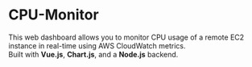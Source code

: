 # CPU-Monitor
This web dashboard allows you to monitor CPU usage of a remote EC2 instance in real-time using AWS CloudWatch metrics.  
Built with **Vue.js**, **Chart.js**, and a **Node.js** backend.


